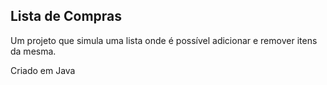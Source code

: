 ## Lista de Compras

Um projeto que simula uma lista onde é possível adicionar e remover itens da mesma.


Criado em Java

